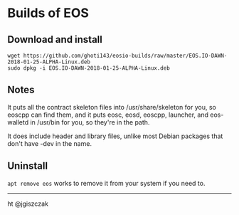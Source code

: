 # Builds of EOS

## Download and install

```
wget https://github.com/ghoti143/eosio-builds/raw/master/EOS.IO-DAWN-2018-01-25-ALPHA-Linux.deb
sudo dpkg -i EOS.IO-DAWN-2018-01-25-ALPHA-Linux.deb
```

## Notes

It puts all the contract skeleton files into /usr/share/skeleton for you, so eoscpp can find them, and it puts eosc, eosd, eoscpp, launcher, and eos-walletd in /usr/bin for you, so they're in the path.

It does include header and library files, unlike most Debian packages that don't have -dev in the name.

## Uninstall
```apt remove eos``` works to remove it from your system if you need to.

---

ht @jgiszczak
